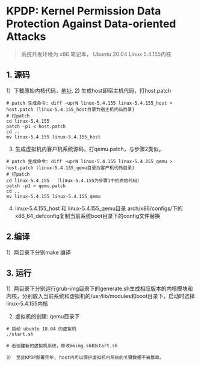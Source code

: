 # KPDP: Kernel Permission Data Protection Against Data-oriented Attacks

> 系统开发环境为 x86 笔记本， Ubuntu 20.04 Linux 5.4.155内核

## 1. 源码
1）下载原始内核代码，[地址](https://ftp.sjtu.edu.cn/sites/ftp.kernel.org/pub/linux/kernel/v5.x/linux-5.4.155.tar.gz).
2) 生成host即宿主机代码，打host.patch
```
# patch 生成命令: diff -uprN linux-5.4.155 linux-5.4.155_host > host.patch (linux-5.4.155_host目录为宿主机代码目录)
# 打patch
cd linux-5.4.155
patch -p1 < host.patch
cd ..
mv linux-5.4.155 linux-5.4.155_host

```
3) 生成虚拟机内客户机系统源码，打qemu.patch，与步骤2类似。
```
# patch 生成命令: diff -uprN linux-5.4.155 linux-5.4.155_qemu > host.patch (linux-5.4.155_qemu目录为客户机代码目录)
# 打patch
cd linux-5.4.155  （linux-5.4.155为步骤1中的原始代码）
patch -p1 < qemu.patch
cd ..
mv linux-5.4.155 linux-5.4.155_qemu

```
4) linux-5.4.155_host 和 linux-5.4.155_qemu目录 arch/x86/configs/下的x86_64_defconfig复制当前系统boot目录下的config文件替换

## 2.编译
1）两目录下分别make 编译

## 3. 运行
1）两目录下分别运行grub-img目录下的generate.sh生成相应版本的内核模块和内核，分别放入当前系统和虚拟机的/usr/lib/modules和boot目录下，启动时选择linux-5.4.155内核

2) 虚拟机的创建: qemu目录下
```
# 启动 ubuntu 18.04 的虚拟机
./start.sh

# 若创建新的虚拟机系统，修改mkimg.sh和start.sh

3） 至此KPDP部署完毕, host内可以保护虚拟机内系统的关键数据不被篡改。
